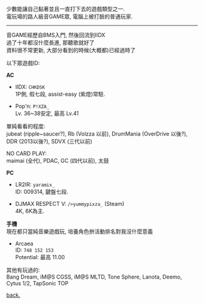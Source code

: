 少數能讓自己黏著並且一直打下去的遊戲類型之一.  
電玩場的路人級音GAME眾, 電腦上被打臉的普通玩家.  
  
---  
音GAME經歷自BMS入門, 然後回流到IIDX  
過了十年都沒什麼長進, 那聽歌就好了  
資料很不常更新, 大部分看到的時候(大概都)已經過時了  
  
以下眾遊戲ID:  
  
**AC**
- IIDX: `CHKDSK`  
1P側, 假七段, assist-easy (紫燈)常駐.  
  
- Pop'n: `P!XZA_`  
Lv. 36~38安定, 最高 Lv.41  
  
單純看看的程度:  
jubeat (ripple~saucer?), Rb (Volzza 以前), DrumMania (OverDrive 以後?), DDR (2013以後?), SDVX (三代以前)  
  
NO CARD PLAY:  
maimai (全代), PDAC, GC (四代以前), 太鼓  
  
**PC**
- LR2IR: `yaramix_`  
ID: 009314, 鍵盤七段.  
  
- DJMAX RESPECT V: `/>yummypixza_` (Steam)  
4K, 6K為主.  
  
**手機**  
現在都只當純音樂遊戲玩, 培養角色拚活動排名對我沒什麼意義  
  
- Arcaea  
ID: `748 152 153`  
Potential: 最高 11.00  
  
其他有玩過的:  
Bang Dream, iM@S CGSS, iM@S MLTD, Tone Sphere, Lanota, Deemo, Cytus 1/2, TapSonic TOP  
  
[back.](https://yummypixza.github.io)  
  
